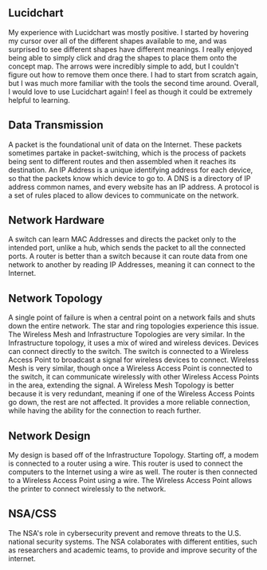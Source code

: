 ## Lucidchart
My experience with Lucidchart was mostly positive. I started by hovering my cursor over all of the different shapes available to me, and was surprised to see different shapes have different meanings. I really enjoyed being able to simply click and drag the shapes to place them onto the concept map. The arrows were incredibly simple to add, but I couldn't figure out how to remove them once there. I had to start from scratch again, but I was much more familiar with the tools the second time around. Overall, I would love to use Lucidchart again! I feel as though it could be extremely helpful to learning.
## Data Transmission
A packet is the foundational unit of data on the Internet. These packets sometimes partake in packet-switching, which is the process of packets being sent to different routes and then assembled when it reaches its destination. An IP Address is a unique identifying address for each device, so that the packets know which device to go to. A DNS is a directory of IP address common names, and every website has an IP address. A protocol is a set of rules placed to allow devices to communicate on the network. 
## Network Hardware
A switch can learn MAC Addresses and directs the packet only to the intended port, unlike a hub, which sends the packet to all the connected ports. A router is better than a switch because it can route data from one network to another by reading IP Addresses, meaning it can connect to the Internet.
## Network Topology
A single point of failure is when a central point on a network fails and shuts down the entire network. The star and ring topologies experience this issue. The Wireless Mesh and Infrastructure Topologies are very similar. In the Infrastructure topology, it uses a mix of wired and wireless devices. Devices can connect directly to the switch. The switch is connected to a Wireless Access Point to broadcast a signal for wireless devices to connect. Wireless Mesh is very similar, though once a Wireless Access Point is connected to the switch, it can communicate wirelessly with other Wireless Access Points in the area, extending the signal. A Wireless Mesh Topology is better because it is very redundant, meaning if one of the Wireless Access Points go down, the rest are not affected. It provides a more reliable connection, while having the ability for the connection to reach further.
## Network Design
My design is based off of the Infrastructure Topology. Starting off, a modem is connected to a router using a wire. This router is used to connect the computers to the Internet using a wire as well. The router is then connected to a Wireless Access Point using a wire. The Wireless Access Point allows the printer to connect wirelessly to the network.
## NSA/CSS
The NSA's role in cybersecurity prevent and remove threats to the U.S. national security systems. The NSA colaborates with different entities, such as researchers and academic teams, to provide and improve security of the internet.
